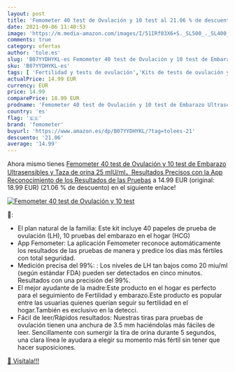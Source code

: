 ```yaml
---
layout: post
title: 'Femometer 40 test de Ovulación y 10 test al 21.06 % de descuento'
date: 2021-09-06 11:40:53
image: 'https://m.media-amazon.com/images/I/51IRf03X6+S._SL500_._SL400_.jpg'
comments: true
category: ofertas
author: 'tole.es'
slug: 'B07YYDHYKL-es Femometer 40 test de Ovulación y 10 test de Embarazo...'
sku: 'B07YYDHYKL-es'
tags: [ 'Fertilidad y tests de ovulación','Kits de tests de ovulación y fertilidad','Monitores de diagnóstico y salud','Pruebas médicas y tests','Salud y cuidado personal','Suministros y equipamiento médico','embarazo','femometer', ]
actualPrice: 14.99 EUR
currency: EUR
price: 14.99
comparePrice: 18.99 EUR
prodname: 'Femometer 40 test de Ovulación y 10 test de Embarazo Ultrasensibles y Taza de orina  25 mIU/ml，Resultados Precisos con la App Reconocimiento de los Resultados de las Pruebas'
country: 'es'
flag: '🇪🇸'
brand: 'femometer'
buyurl: 'https://www.amazon.es/dp/B07YYDHYKL/?tag=tolees-21'
descuento: '21.06'
average: '14.99'
---
```


Ahora mismo tienes [Femometer 40 test de Ovulación y 10 test de Embarazo Ultrasensibles y Taza de orina  25 mIU/ml，Resultados Precisos con la App Reconocimiento de los Resultados de las Pruebas](https://www.amazon.es/dp/B07YYDHYKL/?tag=tolees-21) a 14.99 EUR (original: 18.99 EUR) (21.06 %  de descuento) en el siguiente enlace!

[![Femometer 40 test de Ovulación y 10 test](https://m.media-amazon.com/images/I/51IRf03X6+S._SL500_._SL400_.jpg)](https://www.amazon.es/dp/B07YYDHYKL/?tag=tolees-21)

🔎:

- El plan natural de la familia: Este kit incluye 40 papeles de prueba de ovulación (LH), 10 pruebas del embarazo en el hogar (HCG)
- App Femometer: La aplicación Femometer reconoce automáticamente los resultados de las pruebas de manera y predice los días más fértiles con total seguridad.
- Medición precisa del 99%: : Los niveles de LH tan bajos como 20 miu/ml (según estándar FDA) pueden ser detectados en cinco minutos. Resultados con una precisión del 99%.
- El mejor ayudante de la madre:Este producto en el hogar es perfecto para el seguimiento de Fertilidad y embarazo.Este producto es popular entre las usuarias quienes querían seguir su fertilidad en el hogar.También es exclusivo en la detecci.
- Fácil de leer/Rápidos resultados: Nuestras tiras para pruebas de ovulación tienen una anchura de 3.5 mm haciéndolas más fáciles de leer. Sencillamente con sumergir la tira de orina durante 5 segundos, una clara línea le ayudara a elegir su momento más fértil sin tener que hacer suposiciones.

[🛒 Visítala!!!](https://www.amazon.es/dp/B07YYDHYKL/?tag=tolees-21)
